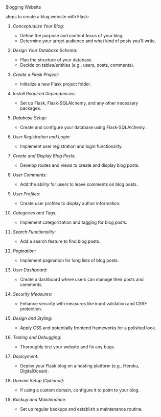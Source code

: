 Blogging Website
 
 steps to create a blog website with Flask:

1. *Conceptualize Your Blog:*
   - Define the purpose and content focus of your blog.
   - Determine your target audience and what kind of posts you'll write.

2. *Design Your Database Schema:*
   - Plan the structure of your database.
   - Decide on tables/entities (e.g., users, posts, comments).

3. *Create a Flask Project:*
   - Initialize a new Flask project folder.

4. *Install Required Dependencies:*
   - Set up Flask, Flask-SQLAlchemy, and any other necessary packages.

5. *Database Setup:*
   - Create and configure your database using Flask-SQLAlchemy.

6. *User Registration and Login:*
   - Implement user registration and login functionality.

7. *Create and Display Blog Posts:*
   - Develop routes and views to create and display blog posts.

8. *User Comments:*
   - Add the ability for users to leave comments on blog posts.

9. *User Profiles:*
   - Create user profiles to display author information.

10. *Categories and Tags:*
    - Implement categorization and tagging for blog posts.

11. *Search Functionality:*
    - Add a search feature to find blog posts.

12. *Pagination:*
    - Implement pagination for long lists of blog posts.

13. *User Dashboard:*
    - Create a dashboard where users can manage their posts and comments.

14. *Security Measures:*
    - Enhance security with measures like input validation and CSRF protection.

15. *Design and Styling:*
    - Apply CSS and potentially frontend frameworks for a polished look.

16. *Testing and Debugging:*
    - Thoroughly test your website and fix any bugs.

17. *Deployment:*
    - Deploy your Flask blog on a hosting platform (e.g., Heroku, DigitalOcean).

18. *Domain Setup (Optional):*
    - If using a custom domain, configure it to point to your blog.

19. *Backup and Maintenance:*
    - Set up regular backups and establish a maintenance routine.

